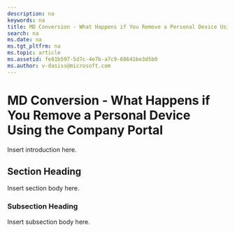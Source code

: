 ```yaml
---
description: na
keywords: na
title: MD Conversion - What Happens if You Remove a Personal Device Using the Company Portal
search: na
ms.date: na
ms.tgt_pltfrm: na
ms.topic: article
ms.assetid: fe81b597-5d7c-4e7b-a7c9-68641be3d5b0
ms.author: v-dasiss@microsoft.com
---
```

# MD Conversion - What Happens if You Remove a Personal Device Using the Company Portal
Insert introduction here.

## Section Heading
Insert section body here.

### Subsection Heading
Insert subsection body here.

